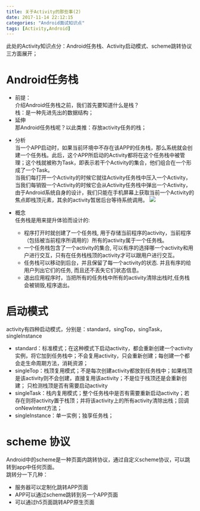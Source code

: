 ```yaml
---
title: 关于Activity的那些事(2)
date: 2017-11-14 22:12:15
categories: "Android面试知识点"
tags: [Activity,Android]
---
```


此处的Activity知识点分：Android任务栈、Activity启动模式、scheme跳转协议三方面展开；
# Android任务栈
- 前提：  
介绍Android任务栈之前，我们首先要知道什么是栈？  
栈：是一种先进先出的数据结构；
- 延伸  
 那Android任务栈呢？以此类推：存放activity任务的栈；  
<!--more--> 
- 分析  
当一个APP启动时，如果当前环境中不存在该APP的任务栈，那么系统就会创建一个任务栈。此后，这个APP所启动的Activity都将在这个任务栈中被管理；这个栈就被称为Task，即表示若干个Activity的集合，他们组合在一个形成了一个Task。  
当我们每打开一个Activity的时候它就往Activity任务栈中压入一个Activity，当我们每销毁一个Activity的时候它会从Activity任务栈中弹出一个Activity，由于Android系统自身的设计，我们只能在手机屏幕上获取当前一个Activity的焦点即栈顶元素，其余的activity暂居后台等待系统调用。 
![][1]

- 概念  
  任务栈是用来提升体验而设计的:
   - 程序打开时就创建了一个任务栈, 用于存储当前程序的activity，当前程序（包括被当前程序所调用的）所有的activity属于一个任务栈。
   -  一个任务栈包含了一个activity的集合, 可以有序的选择哪一个activity和用户进行交互，只有在任务栈栈顶的activity才可以跟用户进行交互。
   -  任务栈可以移动到后台，并且保留了每一个activity的状态. 并且有序的给用户列出它们的任务, 而且还不丢失它们状态信息。
   -  退出应用程序时，当把所有的任务栈中所有的activity清除出栈时,任务栈会被销毁,程序退出。
    
# 启动模式

activity有四种启动模式，分别是：standard，singTop，singTask，singleInstance

- standard：标准模式；在这种模式下启动activity，都会重新创建一个activity实例，将它加到任务栈中；不会复用activity，只会重新创建；每创建一个都会走生命周期方法，消耗资源；  
- singleTop：栈顶复用模式；不是每次创建activity都放到任务栈中；如果栈顶是该activity则不会创建，直接复用该activity；不是位于栈顶还是会重新创建； 只检测栈顶是否有需要启动activity 
- singleTask：栈内复用模式；整个任务栈中是否有需要重新启动activity；若存在则将activity置于栈顶；并将该activity上的所有activity清除出栈；回调onNewIntent方法；  
- singleInstance：单一实例；独享任务栈；

# scheme 协议

Android中的scheme是一种页面内跳转协议，通过自定义scheme协议，可以跳转到app中任何页面。  
跳转分一下几种：  
  
- 服务器可以定制化跳转APP页面
- APP可以通过scheme跳转到另一个APP页面
- 可以通过h5页面跳转APP原生页面
 










[1]: http://ozedmhazj.bkt.clouddn.com/activity-stack.png
